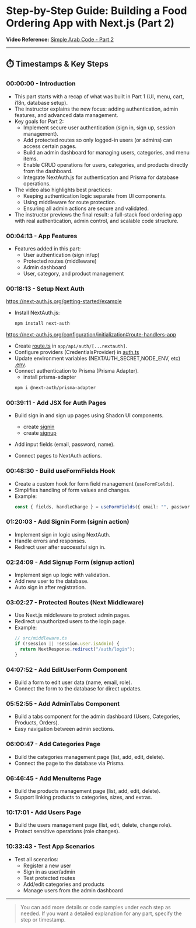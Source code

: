 # Step-by-Step Guide: Building a Food Ordering App with Next.js (Part 2)

**Video Reference:** [Simple Arab Code - Part 2](https://www.youtube.com/watch?v=hDrt1ifv94o&ab_channel=SimpleArabCode)

---

## ⏱️ Timestamps & Key Steps

### 00:00:00 - Introduction

- This part starts with a recap of what was built in Part 1 (UI, menu, cart, i18n, database setup).
- The instructor explains the new focus: adding authentication, admin features, and advanced data management.
- Key goals for Part 2:
  - Implement secure user authentication (sign in, sign up, session management).
  - Add protected routes so only logged-in users (or admins) can access certain pages.
  - Build an admin dashboard for managing users, categories, and menu items.
  - Enable CRUD operations for users, categories, and products directly from the dashboard.
  - Integrate NextAuth.js for authentication and Prisma for database operations.
- The video also highlights best practices:
  - Keeping authentication logic separate from UI components.
  - Using middleware for route protection.
  - Ensuring all admin actions are secure and validated.
- The instructor previews the final result: a full-stack food ordering app with real authentication, admin control, and scalable code structure.

### 00:04:13 - App Features

- Features added in this part:
  - User authentication (sign in/up)
  - Protected routes (middleware)
  - Admin dashboard
  - User, category, and product management

### 00:18:13 - Setup Next Auth

https://next-auth.js.org/getting-started/example

- Install NextAuth.js:
  ```bash
  npm install next-auth
  ```

https://next-auth.js.org/configuration/initialization#route-handlers-app

- Create [route.ts](src/app/api/auth/[...nextauth]/route.ts) in `app/api/auth/[...nextauth]`.
- Configure providers (CredentialsProvider) in [auth.ts](src/server/auth.ts)
- Update environment variables (NEXTAUTH_SECRET,NODE_ENV, etc) [.env](.env).
- Connect authentication to Prisma (Prisma Adapter).
  - install prisma-adapter
  ```bash
  npm i @next-auth/prisma-adapter
  ```

### 00:39:11 - Add JSX for Auth Pages

- Build sign in and sign up pages using Shadcn UI components.

  - create [signin](src/app/[locale]/auth/signin/page.tsx)
  - create [signup](src/app/[locale]/auth/signup/page.tsx)

- Add input fields (email, password, name).
- Connect pages to NextAuth actions.

### 00:48:30 - Build useFormFields Hook

- Create a custom hook for form field management (`useFormFields`).
- Simplifies handling of form values and changes.
- Example:
  ```ts
  const { fields, handleChange } = useFormFields({ email: "", password: "" });
  ```

### 01:20:03 - Add Signin Form (signin action)

- Implement sign in logic using NextAuth.
- Handle errors and responses.
- Redirect user after successful sign in.

### 02:24:09 - Add Signup Form (signup action)

- Implement sign up logic with validation.
- Add new user to the database.
- Auto sign in after registration.

### 03:02:27 - Protected Routes (Next Middleware)

- Use Next.js middleware to protect admin pages.
- Redirect unauthorized users to the login page.
- Example:
  ```ts
  // src/middleware.ts
  if (!session || !session.user.isAdmin) {
    return NextResponse.redirect("/auth/login");
  }
  ```

### 04:07:52 - Add EditUserForm Component

- Build a form to edit user data (name, email, role).
- Connect the form to the database for direct updates.

### 05:52:55 - Add AdminTabs Component

- Build a tabs component for the admin dashboard (Users, Categories, Products, Orders).
- Easy navigation between admin sections.

### 06:00:47 - Add Categories Page

- Build the categories management page (list, add, edit, delete).
- Connect the page to the database via Prisma.

### 06:46:45 - Add MenuItems Page

- Build the products management page (list, add, edit, delete).
- Support linking products to categories, sizes, and extras.

### 10:17:01 - Add Users Page

- Build the users management page (list, edit, delete, change role).
- Protect sensitive operations (role changes).

### 10:33:43 - Test App Scenarios

- Test all scenarios:
  - Register a new user
  - Sign in as user/admin
  - Test protected routes
  - Add/edit categories and products
  - Manage users from the admin dashboard

---

> You can add more details or code samples under each step as needed. If you want a detailed explanation for any part, specify the step or timestamp.
